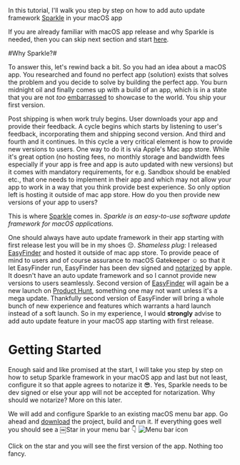 In this tutorial, I'll walk you step by step on how to add auto update framework [Sparkle](https://sparkle-project.org) in your macOS app

If you are already familiar with macOS app release and why Sparkle is needed, then you can skip next section and start [here](#gettingStarted).

#Why Sparkle?#

To answer this, let's rewind back a bit. So you had an idea about a macOS app. You researched and found no perfect app (solution) exists that solves the problem and you decide to solve by building the perfect app. You burn midnight oil and finally comes up with a build of an app, which is in a state that you are not *too* [embarrassed](https://www.businessinsider.com/the-iterate-fast-and-release-often-philosophy-of-entrepreneurship-2009-11) to showcase to the world. You ship your first version.

Post shipping is when work truly begins. User downloads your app and provide their feedback. A cycle begins which starts by listening to user's feedback, incorporating them and shipping second version. And third and fourth and it continues. In this cycle a very critical element is how to provide new versions to users. One way to do it is via Apple's Mac app store. While it's great option (no hosting fees, no monthly storage and bandwidth fees especially if your app is free and app is auto updated with new versions) but it comes with mandatory requirements, for e.g. Sandbox should be enabled etc., that one needs to implement in their app and which may not allow your app to work in a way that you think provide best experience. So only option left is hosting it outside of mac app store. How do you then provide new versions of your app to users?

This is where [Sparkle](https://sparkle-project.org) comes in. *Sparkle is an easy-to-use software update framework for macOS applications.*

One should always have auto update framework in their app starting with first release lest you will be in my shoes 😔. *Shameless plug:* I released [EasyFinder](https://www.easyfinderapp.com) and hosted it outside of mac app store. To provide peace of mind to users and of course assurance to macOS Gatekeeper ☺️ so that it let EasyFinder run, EasyFinder has been dev signed and [notarized](https://developer.apple.com/documentation/security/notarizing_your_app_before_distribution) by apple. It doesn't have an auto update framework and so I cannot provide new versions to users seamlessly. Second version of [EasyFinder](https://www.easyfinderapp.com) will again be a new launch on [Product Hunt](https://www.producthunt.com/posts/easyfinder), something one may not want unless it's a mega update. Thankfully second version of EasyFinder will bring a whole bunch of new experience and features which warrants a hard launch instead of a soft launch. So in my experience, I would **strongly** advise to add auto update feature in your macOS app starting with first release.



# Getting Started <a name="gettingStarted"></a>

Enough said and like promised at the start, I will take you step by step on how to setup Sparkle framework in your macOS app and last but not least, configure it so that apple agrees to notarize it 😎. Yes, Sparkle needs to be dev signed or else your app will not be accepted for notarization. Why should we notarize? More on this later.

We will add and configure Sparkle to an existing macOS menu bar app. Go ahead and [download]() the project, build and run it. If everything goes well you should see a ￼Star in your menu bar 👇
![Menu bar icon](https://thepracticaldev.s3.amazonaws.com/i/xcr9x1z02c5e1nmw80mh.png)

Click on the star and you will see the first version of the app. Nothing too fancy. 












